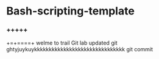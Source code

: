 # Bash-scripting-template


###   +++++
+=+====+ welme to trail 
Git lab updated
git ghtyjuykuykkkkkkkkkkkkkkkkkkkkkkkkkkkkkkk
 git  commit 

